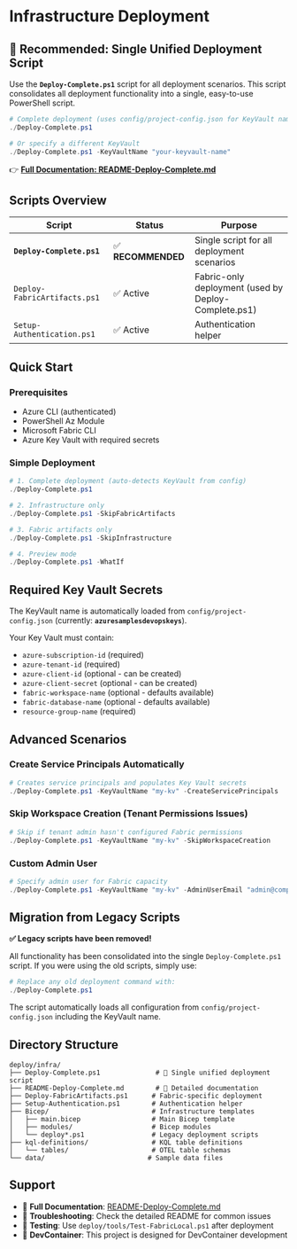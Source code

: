 # Infrastructure Deployment

## 🚀 Recommended: Single Unified Deployment Script

Use the **`Deploy-Complete.ps1`** script for all deployment scenarios. This script consolidates all deployment functionality into a single, easy-to-use PowerShell script.

```powershell
# Complete deployment (uses config/project-config.json for KeyVault name)
./Deploy-Complete.ps1

# Or specify a different KeyVault
./Deploy-Complete.ps1 -KeyVaultName "your-keyvault-name"
```

👉 **[Full Documentation: README-Deploy-Complete.md](./README-Deploy-Complete.md)**

## Scripts Overview

| Script | Status | Purpose |
|--------|--------|---------|
| **`Deploy-Complete.ps1`** | ✅ **RECOMMENDED** | Single script for all deployment scenarios |
| `Deploy-FabricArtifacts.ps1` | ✅ Active | Fabric-only deployment (used by Deploy-Complete.ps1) |
| `Setup-Authentication.ps1` | ✅ Active | Authentication helper |

## Quick Start

### Prerequisites
- Azure CLI (authenticated)
- PowerShell Az Module  
- Microsoft Fabric CLI
- Azure Key Vault with required secrets

### Simple Deployment
```powershell
# 1. Complete deployment (auto-detects KeyVault from config)
./Deploy-Complete.ps1

# 2. Infrastructure only
./Deploy-Complete.ps1 -SkipFabricArtifacts

# 3. Fabric artifacts only  
./Deploy-Complete.ps1 -SkipInfrastructure

# 4. Preview mode
./Deploy-Complete.ps1 -WhatIf
```

## Required Key Vault Secrets

The KeyVault name is automatically loaded from `config/project-config.json` (currently: **`azuresamplesdevopskeys`**).

Your Key Vault must contain:
- `azure-subscription-id` (required)
- `azure-tenant-id` (required) 
- `azure-client-id` (optional - can be created)
- `azure-client-secret` (optional - can be created)
- `fabric-workspace-name` (optional - defaults available)
- `fabric-database-name` (optional - defaults available)
- `resource-group-name` (required)

## Advanced Scenarios

### Create Service Principals Automatically
```powershell
# Creates service principals and populates Key Vault secrets
./Deploy-Complete.ps1 -KeyVaultName "my-kv" -CreateServicePrincipals
```

### Skip Workspace Creation (Tenant Permissions Issues)
```powershell
# Skip if tenant admin hasn't configured Fabric permissions
./Deploy-Complete.ps1 -KeyVaultName "my-kv" -SkipWorkspaceCreation
```

### Custom Admin User
```powershell
# Specify admin user for Fabric capacity
./Deploy-Complete.ps1 -KeyVaultName "my-kv" -AdminUserEmail "admin@company.com"
```

## Migration from Legacy Scripts

**✅ Legacy scripts have been removed!** 

All functionality has been consolidated into the single `Deploy-Complete.ps1` script. If you were using the old scripts, simply use:

```powershell
# Replace any old deployment command with:
./Deploy-Complete.ps1
```

The script automatically loads all configuration from `config/project-config.json` including the KeyVault name.

## Directory Structure

```
deploy/infra/
├── Deploy-Complete.ps1              # 🎯 Single unified deployment script
├── README-Deploy-Complete.md        # 📖 Detailed documentation
├── Deploy-FabricArtifacts.ps1      # Fabric-specific deployment
├── Setup-Authentication.ps1        # Authentication helper
├── Bicep/                          # Infrastructure templates
│   ├── main.bicep                  # Main Bicep template
│   ├── modules/                    # Bicep modules
│   └── deploy*.ps1                 # Legacy deployment scripts
├── kql-definitions/                # KQL table definitions
│   └── tables/                     # OTEL table schemas
└── data/                          # Sample data files
```

## Support

- 📖 **Full Documentation**: [README-Deploy-Complete.md](./README-Deploy-Complete.md)
- 🔧 **Troubleshooting**: Check the detailed README for common issues
- 🧪 **Testing**: Use `deploy/tools/Test-FabricLocal.ps1` after deployment
- 💬 **DevContainer**: This project is designed for DevContainer development
